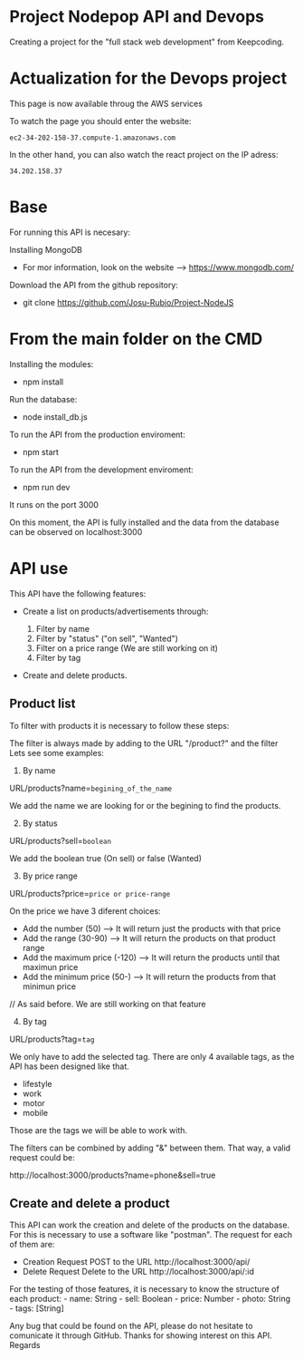 # Project Nodepop API and Devops

Creating a project for the "full stack web development" from Keepcoding.

# **Actualization for the Devops project**

This page is now available throug the AWS services

To watch the page you should enter the website:

`ec2-34-202-158-37.compute-1.amazonaws.com`

In the other hand, you can also watch the react project on the IP adress:

`34.202.158.37`

# Base

For running this API is necesary:

Installing MongoDB

- For mor information, look on the website --> https://www.mongodb.com/

Download the API from the github repository:

- git clone https://github.com/Josu-Rubio/Project-NodeJS

# From the main folder on the CMD

Installing the modules:

- npm install

Run the database:

- node install_db.js

To run the API from the production enviroment:

- npm start

To run the API from the development enviroment:

- npm run dev

It runs on the port 3000

On this moment, the API is fully installed and the data from the database can be observed on localhost:3000

# API use

This API have the following features:

- Create a list on products/advertisements through:

  1. Filter by name
  2. Filter by "status" ("on sell", "Wanted")
  3. Filter on a price range (We are still working on it)
  4. Filter by tag

- Create and delete products.

## Product list

To filter with products it is necessary to follow these steps:

The filter is always made by adding to the URL "/product?" and the filter
Lets see some examples:

1. By name

URL/products?name=`begining_of_the_name`

We add the name we are looking for or the begining to find the products.

2. By status

URL/products?sell=`boolean`

We add the boolean true (On sell) or false (Wanted)

3. By price range

URL/products?price=`price or price-range`

On the price we have 3 diferent choices:

- Add the number (50) --> It will return just the products with that price
- Add the range (30-90) --> It will return the products on that product range
- Add the maximum price (-120) --> It will return the products until that maximun price
- Add the minimum price (50-) --> It will return the products from that minimun price

// As said before. We are still working on that feature

4. By tag

URL/products?tag=`tag`

We only have to add the selected tag.
There are only 4 available tags, as the API has been designed like that.

- lifestyle
- work
- motor
- mobile

Those are the tags we will be able to work with.

The filters can be combined by adding "&" between them.
That way, a valid request could be:

http://localhost:3000/products?name=phone&sell=true

## Create and delete a product

This API can work the creation and delete of the products on the database.
For this is necessary to use a software like "postman".
The request for each of them are:

- Creation
  Request POST to the URL http://localhost:3000/api/
- Delete
  Request Delete to the URL http://localhost:3000/api/:id

For the testing of those features, it is necessary to know the structure of each product: - name: String - sell: Boolean - price: Number - photo: String - tags: [String]

Any bug that could be found on the API, please do not hesitate to comunicate it through GitHub.
Thanks for showing interest on this API.
Regards
